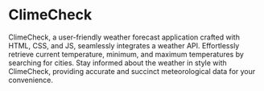 # ClimeCheck

ClimeCheck, a user-friendly weather forecast application crafted with HTML, CSS, and JS, seamlessly integrates a weather API. Effortlessly retrieve current temperature, minimum, and maximum temperatures by searching for cities. Stay informed about the weather in style with ClimeCheck, providing accurate and succinct meteorological data for your convenience.

